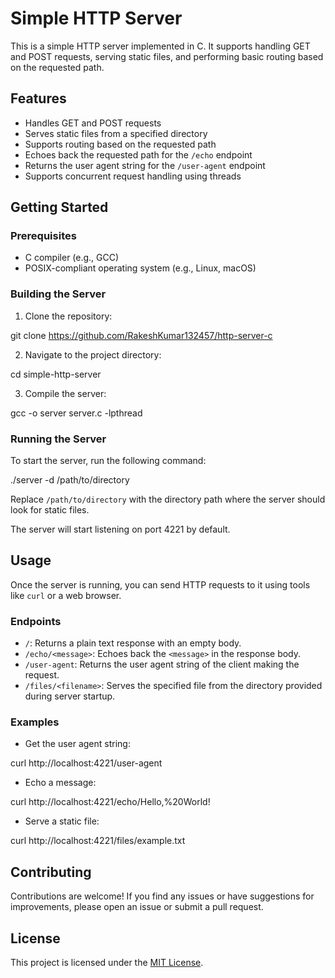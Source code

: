 # Simple HTTP Server

This is a simple HTTP server implemented in C. It supports handling GET and POST requests, serving static files, and performing basic routing based on the requested path.

## Features

- Handles GET and POST requests
- Serves static files from a specified directory
- Supports routing based on the requested path
- Echoes back the requested path for the `/echo` endpoint
- Returns the user agent string for the `/user-agent` endpoint
- Supports concurrent request handling using threads

## Getting Started

### Prerequisites

- C compiler (e.g., GCC)
- POSIX-compliant operating system (e.g., Linux, macOS)

### Building the Server

1. Clone the repository:

  git clone https://github.com/RakeshKumar132457/http-server-c

2. Navigate to the project directory:

  cd simple-http-server

3. Compile the server:

  gcc -o server server.c -lpthread

### Running the Server

To start the server, run the following command:

./server -d /path/to/directory

Replace `/path/to/directory` with the directory path where the server should look for static files.

The server will start listening on port 4221 by default.

## Usage

Once the server is running, you can send HTTP requests to it using tools like `curl` or a web browser.

### Endpoints

- `/`: Returns a plain text response with an empty body.
- `/echo/<message>`: Echoes back the `<message>` in the response body.
- `/user-agent`: Returns the user agent string of the client making the request.
- `/files/<filename>`: Serves the specified file from the directory provided during server startup.

### Examples

- Get the user agent string:

 curl http://localhost:4221/user-agent

- Echo a message:

 curl http://localhost:4221/echo/Hello,%20World!

- Serve a static file:

 curl http://localhost:4221/files/example.txt

## Contributing

Contributions are welcome! If you find any issues or have suggestions for improvements, please open an issue or submit a pull request.

## License

This project is licensed under the [MIT License](LICENSE).
